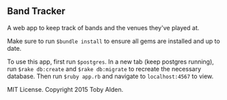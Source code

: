 ## Band Tracker

A web app to keep track of bands and the venues they've played at.

Make sure to run ```$bundle install``` to ensure all gems are installed and up to date.

To use this app, first run ```$postgres```. In a new tab (keep postgres running), run ```$rake db:create``` and ```$rake db:migrate``` to recreate the necessary database. Then run ```$ruby app.rb``` and navigate to ```localhost:4567``` to view.

MIT License. Copyright 2015 Toby Alden.
